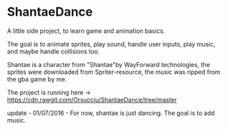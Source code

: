 # ShantaeDance
A little side project, to learn game and animation basics.

The goal is to animate sprites, play sound, handle user inputs, play music, and maybe handle collisions too.

Shantae is a character from "Shantae"by WayForward technologies, the sprites were downloaded from Spriter-resource, the music was ripped 
from the gba game by me.

The project is running here -> https://cdn.rawgit.com/Orsucciu/ShantaeDance/tree/master

update - 01/07/2016 -
For now, shantae is just dancing. The goal is to add music.
